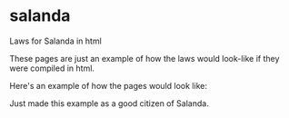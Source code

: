 # salanda
Laws for Salanda in html


These pages are just an example of how the laws would look-like if they were compiled in html.

Here's an example of how the pages would look like:


Just made this example as a good citizen of Salanda.
